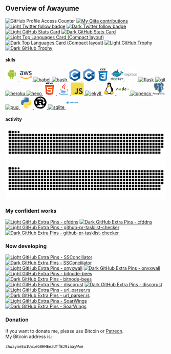 ## Overview of Awayume
![GitHub Profile Access Counter](https://komarev.com/ghpvc/?username=Awayume)
[![My Qiita contributions](https://qiita-badge.apiapi.app/s/Awayume/contributions.svg)](http://qiita.com/Awayume)
[![Light Twitter follow badge](https://img.shields.io/twitter/follow/Awayume_2007?style=social#gh-light-mode-only)](https://twitter.com/Awayume_2007#gh-light-mode-only)
[![Dark Twitter follow badge](https://img.shields.io/twitter/follow/Awayume_2007?style=dark#gh-dark-mode-only)](https://twitter.com/Awayume_2007#gh-dark-mode-only)
<br>
[![Light GitHub Stats Card](https://github-readme-stats.awayume.jp/api?username=Awayume&show_icons=true&count_private=true&theme=light#gh-light-mode-only)](https://github.com/Awayume#gh-light-mode-only)
[![Dark GitHub Stats Card](https://github-readme-stats.awayume.jp/api?username=Awayume&show_icons=true&count_private=true&theme=dark#gh-dark-mode-only)](https://github.com/Awayume#gh-dark-mode-only)
[![Light Top Languages Card (Compact layout)](https://github-readme-stats.awayume.jp/api/top-langs/?username=Awayume&langs_count=8&hide=batchfile,dockerfile,m4,makefile,shell&layout=compact&theme=light#gh-light-mode-only)](https://github.com/Awayume#gh-light-mode-only)
[![Dark Top Languages Card (Compact layout)](https://github-readme-stats.awayume.jp/api/top-langs/?username=Awayume&langs_count=8&hide=batchfile,dockerfile,m4,makefile,shell&layout=compact&theme=dark#gh-dark-mode-only)](https://github.com/Awayume#gh-dark-mode-only)
[![Light GitHub Trophy](https://github-profile-trophy.vercel.app/?username=awayume&theme=light#gh-light-mode-only)](https://github.com/Awayume#gh-light-mode-only)
[![Dark GitHub Trophy](https://github-profile-trophy.vercel.app/?username=awayume&theme=discord#gh-dark-mode-only)](https://github.com/Awayume#gh-dark-mode-only)

#### skils
<p align="left">
  <a href="https://developer.android.com" target="_blank" rel="noreferrer">
    <img src="https://raw.githubusercontent.com/devicons/devicon/master/icons/android/android-original-wordmark.svg" alt="android" width="40" height="40"/>
  </a>
  <a href="https://aws.amazon.com" target="_blank" rel="noreferrer">
    <img src="https://raw.githubusercontent.com/devicons/devicon/master/icons/amazonwebservices/amazonwebservices-original-wordmark.svg" alt="aws" width="40" height="40"/>
  </a>
  <a href="https://babeljs.io/" target="_blank" rel="noreferrer">
    <img src="https://www.vectorlogo.zone/logos/babeljs/babeljs-icon.svg" alt="babel" width="40" height="40"/>
  </a>
  <a href="https://www.gnu.org/software/bash/" target="_blank" rel="noreferrer">
    <img src="https://www.vectorlogo.zone/logos/gnu_bash/gnu_bash-icon.svg" alt="bash" width="40" height="40"/>
  </a>
  <a href="https://www.cprogramming.com/" target="_blank" rel="noreferrer">
    <img src="https://raw.githubusercontent.com/devicons/devicon/master/icons/c/c-original.svg" alt="c" width="40" height="40"/>
  </a>
  <a href="https://www.w3schools.com/cpp/" target="_blank" rel="noreferrer">
    <img src="https://raw.githubusercontent.com/devicons/devicon/master/icons/cplusplus/cplusplus-original.svg" alt="cplusplus" width="40" height="40"/>
  </a>
  <a href="https://www.w3schools.com/css/" target="_blank" rel="noreferrer">
    <img src="https://raw.githubusercontent.com/devicons/devicon/master/icons/css3/css3-original-wordmark.svg" alt="css3" width="40" height="40"/>
  </a>
  <a href="https://www.docker.com/" target="_blank" rel="noreferrer">
    <img src="https://raw.githubusercontent.com/devicons/devicon/master/icons/docker/docker-original-wordmark.svg" alt="docker" width="40" height="40"/>
  </a>
  <a href="https://expressjs.com" target="_blank" rel="noreferrer">
    <img src="https://raw.githubusercontent.com/devicons/devicon/master/icons/express/express-original-wordmark.svg" alt="express" width="40" height="40"/>
  </a>
  <a href="https://flask.palletsprojects.com/" target="_blank" rel="noreferrer">
    <img src="https://www.vectorlogo.zone/logos/pocoo_flask/pocoo_flask-icon.svg" alt="flask" width="40" height="40"/>
  </a>
  <a href="https://git-scm.com/" target="_blank" rel="noreferrer">
    <img src="https://www.vectorlogo.zone/logos/git-scm/git-scm-icon.svg" alt="git" width="40" height="40"/>
  </a>
  <a href="https://heroku.com" target="_blank" rel="noreferrer">
    <img src="https://www.vectorlogo.zone/logos/heroku/heroku-icon.svg" alt="heroku" width="40" height="40"/>
  </a>
  <a href="hexo.io/" target="_blank" rel="noreferrer">
    <img src="https://www.vectorlogo.zone/logos/hexoio/hexoio-icon.svg" alt="hexo" width="40" height="40"/>
  </a>
  <a href="https://www.w3.org/html/" target="_blank" rel="noreferrer">
    <img src="https://raw.githubusercontent.com/devicons/devicon/master/icons/html5/html5-original-wordmark.svg" alt="html5" width="40" height="40"/>
  </a>
  <a href="https://www.java.com" target="_blank" rel="noreferrer">
    <img src="https://raw.githubusercontent.com/devicons/devicon/master/icons/java/java-original.svg" alt="java" width="40" height="40"/>
  </a>
  <a href="https://developer.mozilla.org/en-US/docs/Web/JavaScript" target="_blank" rel="noreferrer">
    <img src="https://raw.githubusercontent.com/devicons/devicon/master/icons/javascript/javascript-original.svg" alt="javascript" width="40" height="40"/>
  </a>
  <a href="https://jekyllrb.com/" target="_blank" rel="noreferrer">
    <img src="https://www.vectorlogo.zone/logos/jekyllrb/jekyllrb-icon.svg" alt="jekyll" width="40" height="40"/>
  </a>
  <a href="https://www.linux.org/" target="_blank" rel="noreferrer">
    <img src="https://raw.githubusercontent.com/devicons/devicon/master/icons/linux/linux-original.svg" alt="linux" width="40" height="40"/>
  </a>
  <a href="https://nodejs.org" target="_blank" rel="noreferrer">
    <img src="https://raw.githubusercontent.com/devicons/devicon/master/icons/nodejs/nodejs-original-wordmark.svg" alt="nodejs" width="40" height="40"/>
  </a>
  <a href="https://opencv.org/" target="_blank" rel="noreferrer">
    <img src="https://www.vectorlogo.zone/logos/opencv/opencv-icon.svg" alt="opencv" width="40" height="40"/>
  </a>
  <a href="https://www.postgresql.org" target="_blank" rel="noreferrer">
    <img src="https://raw.githubusercontent.com/devicons/devicon/master/icons/postgresql/postgresql-original-wordmark.svg" alt="postgresql" width="40" height="40"/>
  </a>
  <a href="https://pugjs.org" target="_blank" rel="noreferrer">
    <img src="https://cdn.worldvectorlogo.com/logos/pug.svg" alt="pug" width="40" height="40"/>
  </a>
  <a href="https://www.python.org" target="_blank" rel="noreferrer">
    <img src="https://raw.githubusercontent.com/devicons/devicon/master/icons/python/python-original.svg" alt="python" width="40" height="40"/>
  </a>
  <a href="https://www.rust-lang.org" target="_blank" rel="noreferrer">
    <img src="https://raw.githubusercontent.com/devicons/devicon/master/icons/rust/rust-plain.svg" alt="rust" width="40" height="40"/>
  </a>
  <a href="https://www.sqlite.org/" target="_blank" rel="noreferrer">
    <img src="https://www.vectorlogo.zone/logos/sqlite/sqlite-icon.svg" alt="sqlite" width="40" height="40"/>
  </a>
  <a href="https://webpack.js.org" target="_blank" rel="noreferrer">
    <img src="https://raw.githubusercontent.com/devicons/devicon/d00d0969292a6569d45b06d3f350f463a0107b0d/icons/webpack/webpack-original-wordmark.svg" alt="webpack" width="40" height="40"/>
  </a>
</p>

#### activity
![github-contribution-grid-snake](https://raw.githubusercontent.com/Awayume/Awayume/main/img/snake.svg#gh-light-mode-only)
![github-contribution-grid-snake](https://raw.githubusercontent.com/Awayume/Awayume/main/img/snake_dark.svg#gh-dark-mode-only)


### My confident works
[![Light GitHub Extra Pins - cfddns](https://github-readme-stats.awayume.jp/api/pin/?username=Awayume&repo=cfddns&show_owner=true&theme=light#gh-light-mode-only)](https://github.com/Awayume/cfddns#gh-light-mode-only)
[![Dark GitHub Extra Pins - cfddns](https://github-readme-stats.awayume.jp/api/pin/?username=Awayume&repo=cfddns&show_owner=true&theme=dark#gh-dark-mode-only)](https://github.com/Awayume/cfddns#gh-dark-mode-only)
[![Light GitHub Extra Pins - github-pr-tasklist-checker](https://github-readme-stats.awayume.jp/api/pin/?username=Awayume&repo=github-pr-tasklist-checker&show_owner=true&theme=light#gh-light-mode-only)](https://github.com/Awayume/github-pr-tasklist-checker#gh-light-mode-only)
[![Dark GitHub Extra Pins - github-pr-tasklist-checker](https://github-readme-stats.awayume.jp/api/pin/?username=Awayume&repo=github-pr-tasklist-checker&show_owner=true&theme=dark#gh-dark-mode-only)](https://github.com/Awayume/github-pr-tasklist-checker#gh-dark-mode-only)


### Now developing
[![Light GitHub Extra Pins - SSConciliator](https://github-readme-stats.awayume.jp/api/pin/?username=Awayume&repo=SSConciliator&show_owner=true&theme=light#gh-light-mode-only)](https://github.com/Awayume/SSConciliator#gh-light-mode-only)
[![Dark GitHub Extra Pins - SSConciliator](https://github-readme-stats.awayume.jp/api/pin/?username=Awayume&repo=SSConciliator&show_owner=true&theme=dark#gh-dark-mode-only)](https://github.com/Awayume/SSConciliator#gh-dark-mode-only)
[![Light GitHub Extra Pins - onyxwall](https://github-readme-stats.awayume.jp/api/pin/?username=Awayume&repo=onyxwall&show_owner=true&theme=light#gh-light-mode-only)](https://github.com/Awayume/onyxwall#gh-light-mode-only)
[![Dark GitHub Extra Pins - onyxwall](https://github-readme-stats.awayume.jp/api/pin/?username=Awayume&repo=onyxwall&show_owner=true&theme=dark#gh-dark-mode-only)](https://github.com/Awayume/onyxwall#gh-dark-mode-only)
[![Light GitHub Extra Pins - bitnode-bees](https://github-readme-stats.awayume.jp/api/pin/?username=Awayume&repo=bitnode-bees&show_owner=true&theme=light#gh-light-mode-only)](https://github.com/Awayume/bitnode-bees#gh-light-mode-only)
[![Dark GitHub Extra Pins - bitnode-bees](https://github-readme-stats.awayume.jp/api/pin/?username=Awayume&repo=bitnode-bees&show_owner=true&theme=dark#gh-dark-mode-only)](https://github.com/Awayume/bitnode-bees#gh-dark-mode-only)
[![Light GitHub Extra Pins - discorust](https://github-readme-stats.awayume.jp/api/pin/?username=Awayume&repo=discorust&show_owner=true&theme=light#gh-light-mode-only)](https://github.com/Awayume/discorust#gh-light-mode-only)
[![Dark GitHub Extra Pins - discorust](https://github-readme-stats.awayume.jp/api/pin/?username=Awayume&repo=discorust&show_owner=true&theme=dark#gh-dark-mode-only)](https://github.com/Awayume/discorust#gh-dark-mode-only)
[![Light GitHub Extra Pins - url_parser.rs](https://github-readme-stats.awayume.jp/api/pin/?username=Awayume&repo=url_parser.rs&show_owner=true&theme=light#gh-light-mode-only)](https://github.com/Awayume/url_parser.rs#gh-light-mode-only)
[![Dark GitHub Extra Pins - url_parser.rs](https://github-readme-stats.awayume.jp/api/pin/?username=Awayume&repo=url_parser.rs&show_owner=true&theme=dark#gh-dark-mode-only)](https://github.com/Awayume/url_parser.rs#gh-dark-mode-only)
[![Light GitHub Extra Pins - SoarWings](https://github-readme-stats.awayume.jp/api/pin/?username=Awayume&repo=SoarWings&show_owner=true&theme=light#gh-light-mode-only)](https://github.com/Awayume/SoarWings#gh-light-mode-only)
[![Dark GitHub Extra Pins - SoarWings](https://github-readme-stats.awayume.jp/api/pin/?username=Awayume&repo=SoarWings&show_owner=true&theme=dark#gh-dark-mode-only)](https://github.com/Awayume/SoarWings#gh-dark-mode-only)


### Donation
If you want to donate me, please use Bitcoin or [Patreon](https://patreon.com/awayume).  
My Bitcoin address is:
```
3AwayneSu1UwieG8HHEeaUTfBJ9iaayWwe
```
